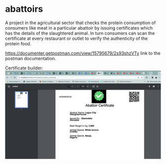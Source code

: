 # abattoirs
A project in the agricultural sector that checks the protein consumption of consumers like meat in a particular abattoir by issuing certificates which has the details of the slaughtered animal. In turn consumers can scan the certificate at every restaurant or outlet to verify the authenticity of the protein food.

https://documenter.getpostman.com/view/15795679/2s93shzVTy link to the postman documentation.

Certificate builder:
![Alt text](image.png)